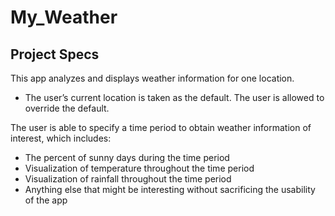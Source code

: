 # My_Weather

## Project Specs
This app analyzes and displays weather information for one location.
* The user’s current location is taken as the default. The user is allowed to override the
default.

The user is able to specify a time period to obtain weather information of interest, which includes:
* The percent of sunny days during the time period
* Visualization of temperature throughout the time period
* Visualization of rainfall throughout the time period
* Anything else that might be interesting without sacrificing the usability of the app
